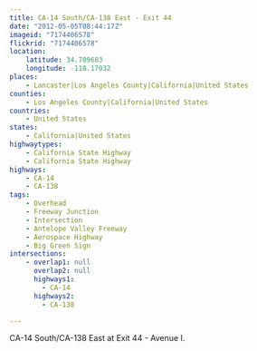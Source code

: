 ```yaml
---
title: CA-14 South/CA-138 East - Exit 44
date: "2012-05-05T08:44:17Z"
imageid: "7174406578"
flickrid: "7174406578"
location:
    latitude: 34.709683
    longitude: -118.17032
places:
    - Lancaster|Los Angeles County|California|United States
counties:
    - Los Angeles County|California|United States
countries:
    - United States
states:
    - California|United States
highwaytypes:
    - California State Highway
    - California State Highway
highways:
    - CA-14
    - CA-138
tags:
    - Overhead
    - Freeway Junction
    - Intersection
    - Antelope Valley Freeway
    - Aerospace Highway
    - Big Green Sign
intersections:
    - overlap1: null
      overlap2: null
      highways1:
        - CA-14
      highways2:
        - CA-138

---
```

CA-14 South/CA-138 East at Exit 44 - Avenue I.
